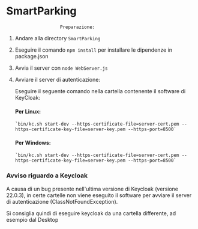 ﻿# SmartParking

    					Preparazione:

1.  Andare alla directory `SmartParking`

2.  Eseguire il comando `npm install` per installare le dipendenze in package.json

3.  Avvia il server con `node WebServer.js`

4.  Avviare il server di autenticazione:

    Eseguire il seguente comando nella cartella contenente il software di KeyCloak:

    #### Per Linux:

        `bin/kc.sh start-dev --https-certificate-file=server-cert.pem --https-certificate-key-file=server-key.pem --https-port=8500`

    #### Per Windows:

        `bin/kc.sh start-dev --https-certificate-file=server-cert.pem --https-certificate-key-file=server-key.pem --https-port=8500`

### Avviso riguardo a Keycloak

A causa di un bug presente nell'ultima versione di Keycloak (versione 22.0.3), in certe cartelle non viene eseguito il software per avviare il server di autenticazione
(ClassNotFoundException).

Si consiglia quindi di eseguire keycloak da una cartella differente, ad esempio dal Desktop
